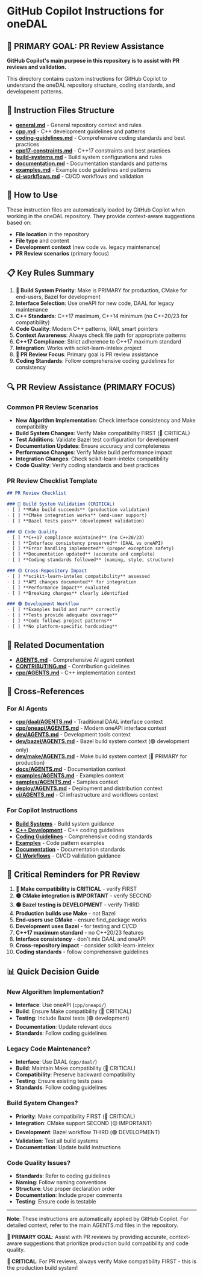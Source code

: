 # GitHub Copilot Instructions for oneDAL

## 🎯 **PRIMARY GOAL: PR Review Assistance**

**GitHub Copilot's main purpose in this repository is to assist with PR reviews and validation.**

This directory contains custom instructions for GitHub Copilot to understand the oneDAL repository structure, coding standards, and development patterns.

## 📁 Instruction Files Structure

- **[general.md](general.md)** - General repository context and rules
- **[cpp.md](cpp.md)** - C++ development guidelines and patterns
- **[coding-guidelines.md](coding-guidelines.md)** - Comprehensive coding standards and best practices
- **[cpp17-constraints.md](cpp17-constraints.md)** - C++17 constraints and best practices
- **[build-systems.md](build-systems.md)** - Build system configurations and rules
- **[documentation.md](documentation.md)** - Documentation standards and patterns
- **[examples.md](examples.md)** - Example code guidelines and patterns
- **[ci-workflows.md](ci-workflows.md)** - CI/CD workflows and validation

## 🎯 How to Use

These instruction files are automatically loaded by GitHub Copilot when working in the oneDAL repository. They provide context-aware suggestions based on:

- **File location** in the repository
- **File type** and content
- **Development context** (new code vs. legacy maintenance)
- **PR Review scenarios** (primary focus)

## 📋 Key Rules Summary

1. **🔴 Build System Priority**: Make is PRIMARY for production, CMake for end-users, Bazel for development
2. **Interface Selection**: Use oneAPI for new code, DAAL for legacy maintenance
3. **C++ Standards**: C++17 maximum, C++14 minimum (no C++20/23 for compatibility)
4. **Code Quality**: Modern C++ patterns, RAII, smart pointers
5. **Context Awareness**: Always check file path for appropriate patterns
6. **C++17 Compliance**: Strict adherence to C++17 maximum standard
7. **Integration**: Works with scikit-learn-intelex project
8. **🎯 PR Review Focus**: Primary goal is PR review assistance
9. **Coding Standards**: Follow comprehensive coding guidelines for consistency

## 🔍 **PR Review Assistance (PRIMARY FOCUS)**

### Common PR Review Scenarios
- **New Algorithm Implementation**: Check interface consistency and Make compatibility
- **Build System Changes**: Verify Make compatibility FIRST (🔴 CRITICAL)
- **Test Additions**: Validate Bazel test configuration for development
- **Documentation Updates**: Ensure accuracy and completeness
- **Performance Changes**: Verify Make build performance impact
- **Integration Changes**: Check scikit-learn-intelex compatibility
- **Code Quality**: Verify coding standards and best practices

### PR Review Checklist Template
```markdown
## PR Review Checklist

### 🔴 Build System Validation (CRITICAL)
- [ ] **Make build succeeds** (production validation)
- [ ] **CMake integration works** (end-user support)
- [ ] **Bazel tests pass** (development validation)

### 🟡 Code Quality
- [ ] **C++17 compliance maintained** (no C++20/23)
- [ ] **Interface consistency preserved** (DAAL vs oneAPI)
- [ ] **Error handling implemented** (proper exception safety)
- [ ] **Documentation updated** (accurate and complete)
- [ ] **Coding standards followed** (naming, style, structure)

### 🟡 Cross-Repository Impact
- [ ] **scikit-learn-intelex compatibility** assessed
- [ ] **API changes documented** for integration
- [ ] **Performance impact** evaluated
- [ ] **Breaking changes** clearly identified

### 🟢 Development Workflow
- [ ] **Examples build and run** correctly
- [ ] **Tests provide adequate coverage**
- [ ] **Code follows project patterns**
- [ ] **No platform-specific hardcoding**
```

## 🔗 Related Documentation

- **[AGENTS.md](../../AGENTS.md)** - Comprehensive AI agent context
- **[CONTRIBUTING.md](../../CONTRIBUTING.md)** - Contribution guidelines
- **[cpp/AGENTS.md](../../cpp/AGENTS.md)** - C++ implementation context

## 🔄 Cross-References

### For AI Agents
- **[cpp/daal/AGENTS.md](../../cpp/daal/AGENTS.md)** - Traditional DAAL interface context
- **[cpp/oneapi/AGENTS.md](../../cpp/oneapi/AGENTS.md)** - Modern oneAPI interface context
- **[dev/AGENTS.md](../../dev/AGENTS.md)** - Development tools context
- **[dev/bazel/AGENTS.md](../../dev/bazel/AGENTS.md)** - Bazel build system context (🟢 development only)
- **[dev/make/AGENTS.md](../../dev/make/AGENTS.md)** - Make build system context (🔴 PRIMARY for production)
- **[docs/AGENTS.md](../../docs/AGENTS.md)** - Documentation context
- **[examples/AGENTS.md](../../examples/AGENTS.md)** - Examples context
- **[samples/AGENTS.md](../../samples/AGENTS.md)** - Samples context
- **[deploy/AGENTS.md](../../deploy/AGENTS.md)** - Deployment and distribution context
- **[ci/AGENTS.md](../../ci/AGENTS.md)** - CI infrastructure and workflows context

### For Copilot Instructions
- **[Build Systems](../../.github/instructions/build-systems.md)** - Build system guidance
- **[C++ Development](../../.github/instructions/cpp.md)** - C++ coding guidelines
- **[Coding Guidelines](../../.github/instructions/coding-guidelines.md)** - Comprehensive coding standards
- **[Examples](../../.github/instructions/examples.md)** - Code pattern examples
- **[Documentation](../../.github/instructions/documentation.md)** - Documentation standards
- **[CI Workflows](../../.github/instructions/ci-workflows.md)** - CI/CD validation guidance

## 🚨 **Critical Reminders for PR Review**

1. **🔴 Make compatibility is CRITICAL** - verify FIRST
2. **🟡 CMake integration is IMPORTANT** - verify SECOND  
3. **🟢 Bazel testing is DEVELOPMENT** - verify THIRD
4. **Production builds use Make** - not Bazel
5. **End-users use CMake** - ensure find_package works
6. **Development uses Bazel** - for testing and CI/CD
7. **C++17 maximum standard** - no C++20/23 features
8. **Interface consistency** - don't mix DAAL and oneAPI
9. **Cross-repository impact** - consider scikit-learn-intelex
10. **Coding standards** - follow comprehensive guidelines

## 📊 **Quick Decision Guide**

### New Algorithm Implementation?
- **Interface**: Use oneAPI (`cpp/oneapi/`)
- **Build**: Ensure Make compatibility (🔴 CRITICAL)
- **Testing**: Include Bazel tests (🟢 development)
- **Documentation**: Update relevant docs
- **Standards**: Follow coding guidelines

### Legacy Code Maintenance?
- **Interface**: Use DAAL (`cpp/daal/`)
- **Build**: Maintain Make compatibility (🔴 CRITICAL)
- **Compatibility**: Preserve backward compatibility
- **Testing**: Ensure existing tests pass
- **Standards**: Follow coding guidelines

### Build System Changes?
- **Priority**: Make compatibility FIRST (🔴 CRITICAL)
- **Integration**: CMake support SECOND (🟡 IMPORTANT)
- **Development**: Bazel workflow THIRD (🟢 DEVELOPMENT)
- **Validation**: Test all build systems
- **Documentation**: Update build instructions

### Code Quality Issues?
- **Standards**: Refer to coding guidelines
- **Naming**: Follow naming conventions
- **Structure**: Use proper declaration order
- **Documentation**: Include proper comments
- **Testing**: Ensure code is testable

---

**Note**: These instructions are automatically applied by GitHub Copilot. For detailed context, refer to the main AGENTS.md files in the repository.

**🎯 PRIMARY GOAL**: Assist with PR reviews by providing accurate, context-aware suggestions that prioritize production build compatibility and code quality.

**🚨 CRITICAL**: For PR reviews, always verify Make compatibility FIRST - this is the production build system!
